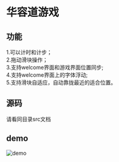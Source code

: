 # 华容道游戏
## 功能
1.可以计时和计步；  
2.拖动滑块操作；  
3.支持welcome界面和游戏界面位置同步;  
4.支持welcome界面上的字体浮动;  
5.支持滑块自适应，自动靠拢最近的适合位置。
## 源码
请看同目录src文档
## demo
![demo](https://github.com/rid-sun/Game/blob/master/HuaRongDao/resourse/demo.gif)
